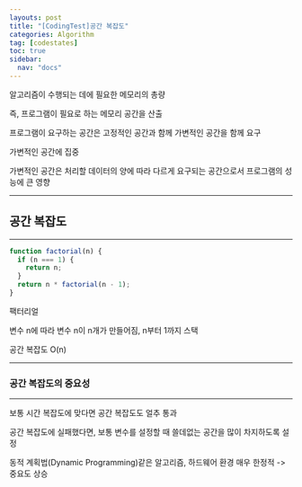 ```yaml
---
layouts: post
title: "[CodingTest]공간 복잡도"
categories: Algorithm
tag: [codestates]
toc: true
sidebar:
  nav: "docs"
---
```


알고리즘이 수행되는 데에 필요한 메모리의 총량

즉, 프로그램이 필요로 하는 메모리 공간을 산출

프로그램이 요구하는 공간은 고정적인 공간과 함께 가변적인 공간을 함께 요구

가변적인 공간에 집중

가변적인 공간은 처리할 데이터의 양에 따라 다르게 요구되는 공간으로서 프로그램의 성능에 큰 영향

---

## 공간 복잡도

---

```js
function factorial(n) {
  if (n === 1) {
    return n;
  }
  return n * factorial(n - 1);
}
```

팩터리얼

변수 n에 따라 변수 n이 n개가 만들어짐, n부터 1까지 스택

공간 복잡도 O(n)

---

### 공간 복잡도의 중요성

---

보통 시간 복잡도에 맞다면 공간 복잡도도 얼추 통과

공간 복잡도에 실패했다면, 보통 변수를 설정할 때 쓸데없는 공간을 많이 차지하도록 설정

동적 계획법(Dynamic Programming)같은 알고리즘, 하드웨어 환경 매우 한정적 -> 중요도 상승
